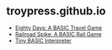 # troypress.github.io
- [Eighty Days: A BASIC Travel Game](https://geddd.github.io/80_Days.html)
- [Railroad Spike: A BASIC Rail Game](https://geddd.github.io/railroad_spike.html)
- [Tiny BASIC Interpreter](https://geddd.github.io/BAM-BASIC-programs/Tiny_BASIC_IL_in_BAM.html)
